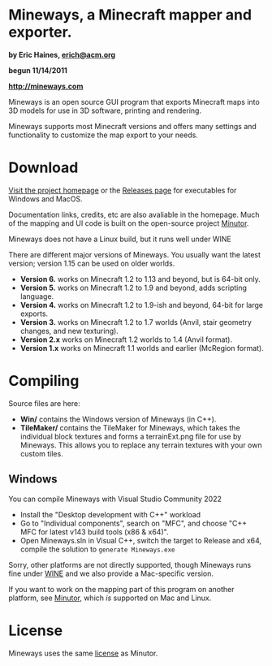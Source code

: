 # Mineways, a Minecraft mapper and exporter.
**by Eric Haines, erich@acm.org**

**begun 11/14/2011**

**http://mineways.com**

Mineways is an open source GUI program that exports Minecraft maps into 3D models for use in 3D software, printing and rendering.

Mineways supports most Minecraft versions and offers many settings and functionality to customize the map export to your needs.

# Download

[Visit the project homepage](http://mineways.com) or the [Releases page](./releases) for executables for Windows and MacOS.

Documentation links, credits, etc are also avaliable in the homepage.
Much of the mapping and UI code is built on the open-source project [Minutor](http://seancode.com/minutor/).



Mineways does not have a Linux build, but it runs well under WINE

There are different major versions of Mineways. You usually want the latest version; version 1.15 can be used on older worlds.
* **Version 6.** works on Minecraft 1.2 to 1.13 and beyond, but is 64-bit only.
* **Version 5.** works on Minecraft 1.2 to 1.9 and beyond, adds scripting language.
* **Version 4.** works on Minecraft 1.2 to 1.9-ish and beyond, 64-bit for large exports.
* **Version 3.** works on Minecraft 1.2 to 1.7 worlds (Anvil, stair geometry changes, and new texturing).
* **Version 2.x** works on Minecraft 1.2 worlds to 1.4 (Anvil format).
* **Version 1.x** works on Minecraft 1.1 worlds and earlier (McRegion format).

# Compiling

Source files are here:

* **Win/** contains the Windows version of Mineways (in C++).
* **TileMaker/** contains the TileMaker for Mineways, which takes the individual block textures and forms a terrainExt.png file for use by Mineways. This allows you to replace any terrain textures with your own custom tiles.

## Windows
You can compile Mineways with Visual Studio Community 2022
- Install the "Desktop development with C++" workload
- Go to "Individual components", search on "MFC", and choose "C++ MFC for latest v143 build tools (x86 & x64)".
- Open Mineways.sln in Visual C++, switch the target to Release and x64, compile the solution to `generate Mineways.exe`

Sorry, other platforms are not directly supported, though Mineways runs fine under [WINE](http://www.winehq.org/) and we also provide a Mac-specific version.

If you want to work on the mapping part of this program on another platform, see [Minutor](http://seancode.com/minutor/), which *is* supported on Mac and Linux.

# License

Mineways uses the same [license](license.txt) as Minutor.

